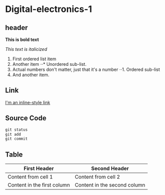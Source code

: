 # Digital-electronics-1

## header

**This is bold text**

*This text is italicized*

1. First ordered list item
2. Another item
⋅⋅* Unordered sub-list. 
1. Actual numbers don't matter, just that it's a number
⋅⋅1. Ordered sub-list
4. And another item.

## Link
[I'm an inline-style link](https://www.google.com)

## Source Code

``` vhdl
git status
git add
git commit
```

## Table
First Header | Second Header
------------ | -------------
Content from cell 1 | Content from cell 2
Content in the first column | Content in the second column
